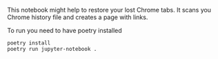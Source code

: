 

This notebook might help to restore your lost Chrome tabs. It scans you Chrome 
history file and creates a page with links.

To run you need to have poetry installed

    poetry install
    poetry run jupyter-notebook .


